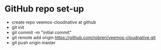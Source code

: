 # GitHub repo set-up
* create repo veemos-cloudnative at github
* git init
* git commit -m "initial commit"
* git remote add origin https://github.com/robreri/veemos-cloudnative.git
* git push origin master
